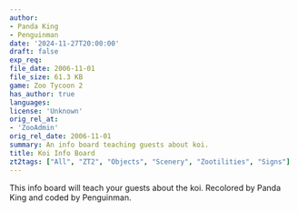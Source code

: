 ```yaml
---
author:
- Panda King
- Penguinman
date: '2024-11-27T20:00:00'
draft: false
exp_req:
file_date: 2006-11-01
file_size: 61.3 KB
game: Zoo Tycoon 2
has_author: true
languages:
license: 'Unknown'
orig_rel_at:
- 'ZooAdmin'
orig_rel_date: 2006-11-01
summary: An info board teaching guests about koi.
title: Koi Info Board
zt2tags: ["All", "ZT2", "Objects", "Scenery", "Zootilities", "Signs"]
---
```

This info board will teach your guests about the koi. Recolored by Panda King and coded by Penguinman.
